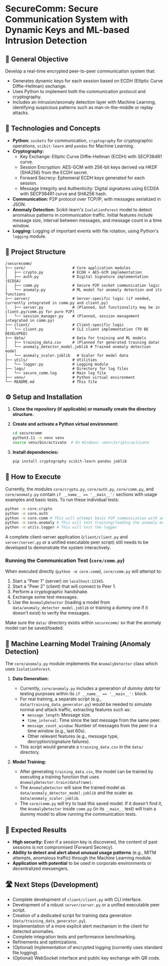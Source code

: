 # SecureComm: Secure Communication System with Dynamic Keys and ML-based Intrusion Detection

## 🎯 General Objective

Develop a real-time encrypted peer-to-peer communication system that:

* Generates dynamic keys for each session based on ECDH (Elliptic Curve Diffie-Hellman) exchange.
* Uses Python to implement both the communication protocol and cryptography.
* Includes an intrusion/anomaly detection layer with Machine Learning, identifying suspicious patterns such as man-in-the-middle or replay attacks.

## 🧠 Technologies and Concepts

* **Python:** `sockets` for communication, `cryptography` for cryptographic operations, `scikit-learn` and `pandas` for Machine Learning.
* **Cryptography:**
    * Key Exchange: Elliptic Curve Diffie-Hellman (ECDH) with SECP384R1 curve.
    * Session Encryption: AES-GCM with 256-bit keys derived via HKDF (SHA256) from the ECDH secret.
    * Forward Secrecy: Ephemeral ECDH keys generated for each session.
    * Message Integrity and Authenticity: Digital signatures using ECDSA with SECP384R1 curve and SHA256 hash.
* **Communication:** P2P protocol over TCP/IP, with messages serialized in JSON.
* **Anomaly Detection:** Scikit-learn's `IsolationForest` model to detect anomalous patterns in communication traffic. Initial features include message size, interval between messages, and message count in a time window.
* **Logging:** Logging of important events with file rotation, using Python's `logging` module.

## 📂 Project Structure

```
/securecomm/
├── core/                     # Core application modules
│   ├── crypto.py             # ECDH + AES-GCM implementation
│   ├── auth.py               # Digital Signature implementation (ECDSA)
│   ├── comm.py               # Secure P2P socket communication logic
│   └── anomaly.py            # ML model for anomaly detection and its functions
├── server/                   # Server-specific logic (if needed, currently integrated in comm.py and client.py)
│   ├── server.py             # (Planned, but functionality may be in client.py/comm.py for pure P2P)
│   └── session_manager.py    # (Planned, session management integrated in comm.py)
├── client/                   # Client-specific logic
│   └── client.py             # CLI client implementation (TO BE DEVELOPED)
├── data/                     # Data for training and ML models
│   ├── training_data.csv     # (Planned for generated training data)
│   └── anomaly_detector_model.joblib # Trained anomaly detection model
│   └── anomaly_scaler.joblib   # Scaler for model data
├── utils/                    # Utilities
│   └── logger.py             # Logging module
├── logs/                     # Directory for log files
│   └── secure_comm.log       # Main log file
├── venv/                     # Python virtual environment
└── README.md                 # This file
```

## ⚙️ Setup and Installation

1. **Clone the repository (if applicable) or manually create the directory structure.**

2. **Create and activate a Python virtual environment:**
   ```bash
   cd securecomm
   python3.11 -m venv venv
   source venv/bin/activate  # On Windows: venv\Scripts\activate
   ```

3. **Install dependencies:**
   ```bash
   pip install cryptography scikit-learn pandas joblib
   ```

## 🚀 How to Execute

Currently, the modules `core/crypto.py`, `core/auth.py`, `core/comm.py`, and `core/anomaly.py` contain `if __name__ == '__main__':` sections with usage examples and basic tests. To run these individual tests:

```bash
python -m core.crypto
python -m core.auth
python -m core.comm # This will attempt basic P2P communication with anomaly detection
python -m core.anomaly # This will test training/loading the anomaly model
python -m utils.logger # This will test the logger
```

A complete client-server application (`client/client.py` and `server/server.py` or a unified executable peer script) still needs to be developed to demonstrate the system interactively.

### Running the Communication Test (`core/comm.py`)

When executed directly (`python -m core.comm`), `core/comm.py` will attempt to:
1. Start a "Peer 1" (server) on `localhost:12345`.
2. Start a "Peer 2" (client) that will connect to Peer 1.
3. Perform a cryptographic handshake.
4. Exchange some test messages.
5. Use the `AnomalyDetector` (loading a model from `data/anomaly_detector_model.joblib` or training a dummy one if it doesn't exist) to verify the messages.

Make sure the `data/` directory exists within `securecomm/` so that the anomaly model can be saved/loaded.

## 🧠 Machine Learning Model Training (Anomaly Detection)

The `core/anomaly.py` module implements the `AnomalyDetector` class which uses `IsolationForest`.

1. **Data Generation:**
   * Currently, `core/anomaly.py` includes a generation of *dummy data* for testing purposes within its `if __name__ == '__main__':` block.
   * For real training, a separate script (e.g., `data/training_data_generator.py`) would be needed to simulate normal and attack traffic, extracting features such as:
     * `message_length`: Message size.
     * `time_interval`: Time since the last message from the same peer.
     * `message_count_window`: Number of messages from the peer in a time window (e.g., last 60s).
     * Other relevant features (e.g., message type, decryption/signature failures).
   * This script would generate a `training_data.csv` in the `data/` directory.

2. **Model Training:**
   * After generating `training_data.csv`, the model can be trained by executing a training function that uses `AnomalyDetector.train(dataframe)`.
   * The `AnomalyDetector` will save the trained model as `data/anomaly_detector_model.joblib` and the scaler as `data/anomaly_scaler.joblib`.
   * The `core/comm.py` will try to load this saved model. If it doesn't find it, the `AnomalyDetector` inside `comm.py` (in its `__main__` test) will train a dummy model to allow running the communication tests.

## 📝 Expected Results

* **High security:** Even if a session key is discovered, the content of past sessions is not compromised (Forward Secrecy).
* **Ability to detect and alert about unusual usage patterns** (e.g., MITM attempts, anomalous traffic) through the Machine Learning module.
* **Application with potential** to be used in corporate environments or decentralized messengers.

## 🛣️ Next Steps (Development)

* Complete development of `client/client.py` with CLI interface.
* Development of a robust `server/server.py` or a unified executable peer script.
* Creation of a dedicated script for training data generation (`data/training_data_generator.py`).
* Implementation of a more explicit alert mechanism in the client for detected anomalies.
* Complete integration tests and performance benchmarking.
* Refinements and optimizations.
* (Optional) Implementation of encrypted logging (currently uses standard file logging).
* (Optional) WebSocket interface and public key exchange with QR code.

